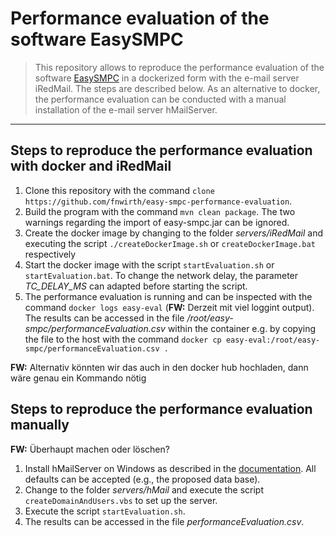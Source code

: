 # Performance evaluation of the software EasySMPC

> This repository allows to reproduce the performance evaluation of the software [EasySMPC](https://github.com/prasser/easy-smpc) in a dockerized form with the e-mail server  iRedMail. The steps are described below. 
> As an alternative to docker, the performance evaluation can be conducted with a manual installation of the e-mail server hMailServer.

---

## Steps to reproduce the performance evaluation with docker and iRedMail
1. Clone this repository with the command `clone https://github.com/fnwirth/easy-smpc-performance-evaluation`.
1. Build the program with the command `mvn clean package`. The two warnings regarding the import of easy-smpc.jar can be ignored.
1. Create the docker image by changing to the folder *servers/iRedMail* and executing the script `./createDockerImage.sh` or `createDockerImage.bat` respectively
1. Start the docker image with the script `startEvaluation.sh` or `startEvaluation.bat`. To change the network delay, the parameter *TC_DELAY_MS* can adapted before starting the script.
1. The performance evaluation is running and can be inspected with the command `docker logs easy-eval` (**FW:** Derzeit mit viel loggint output). The results can be accessed in the file */root/easy-smpc/performanceEvaluation.csv* within the container e.g. by copying the file to the host with the command `docker cp easy-eval:/root/easy-smpc/performanceEvaluation.csv .`

**FW:** Alternativ könnten wir das auch in den docker hub hochladen, dann wäre genau ein Kommando nötig

## Steps to reproduce the performance evaluation manually

**FW:** Überhaupt machen oder löschen?
1. Install hMailServer on Windows as described in the [documentation](https://www.hmailserver.com/documentation/latest/?page=howto_install). All defaults can be accepted (e.g., the proposed data base).
1. Change to the folder *servers/hMail* and execute the script `createDomainAndUsers.vbs` to set up the server.
1. Execute the script `startEvaluation.sh`.
1. The results can be accessed in the file *performanceEvaluation.csv*.
